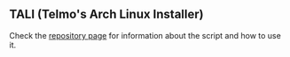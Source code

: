 ## TALI (Telmo's Arch Linux Installer)

Check the [repository page](https://github.com/telmotrooper/tali) for information about the script and how to use it.
